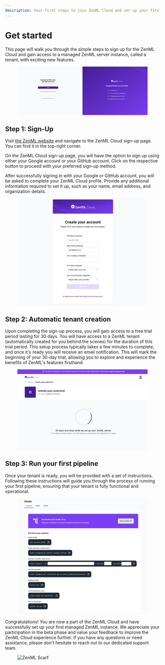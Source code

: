 ```yaml
---
description: Your first steps to join ZenML Cloud and set up your first tenant.
---
```


# Get started

This page will walk you through the simple steps to sign up for the ZenML Cloud and gain access to a managed ZenML server instance, called a tenant, with exciting new features.

<figure><img src="../../.gitbook/assets/Screenshot 2023-07-28 at 15.45.04.png" alt=""><figcaption></figcaption></figure>

## Step 1: Sign-Up

Visit [the ZenML website](https://www.zenml.io/home) and navigate to the ZenML Cloud sign-up page. You can find it in the top-right corner.

On the ZenML Cloud sign-up page, you will have the option to sign up using either your Google account or your GitHub account. Click on the respective button to proceed with your preferred sign-up method.

After successfully signing in with your Google or GitHub account, you will be asked to complete your ZenML Cloud profile. Provide any additional information required to set it up, such as your name, email address, and organization details.

<figure><img src="../../.gitbook/assets/Screenshot 2023-07-28 at 15.45.55.png" alt=""><figcaption></figcaption></figure>

## Step 2: Automatic tenant creation

Upon completing the sign-up process, you will gain access to a free trial period lasting for 30 days. You will have access to a ZenML tenant (automatically created for you behind the scenes) for the duration of this trial period. This setup process typically takes a few minutes to complete, and once it's ready you will receive an email notification. This will mark the beginning of your 30-day trial, allowing you to explore and experience the benefits of ZenML's features firsthand.

<figure><img src="../../.gitbook/assets/Screenshot 2023-07-28 at 15.46.34.png" alt=""><figcaption></figcaption></figure>

## Step 3: Run your first pipeline

Once your tenant is ready, you will be provided with a set of instructions. Following these instructions will guide you through the process of running your first pipeline, ensuring that your tenant is fully functional and operational.

<figure><img src="../../.gitbook/assets/Screenshot 2023-07-28 at 15.48.56.png" alt=""><figcaption></figcaption></figure>

Congratulations! You are now a part of the ZenML Cloud and have successfully set up your first managed ZenML instance. We appreciate your participation in the beta phase and value your feedback to improve the ZenML Cloud experience further. If you have any questions or need assistance, please don't hesitate to reach out to our dedicated support team.

<figure><img src="https://static.scarf.sh/a.png?x-pxid=f0b4f458-0a54-4fcd-aa95-d5ee424815bc" alt="ZenML Scarf"><figcaption></figcaption></figure>
